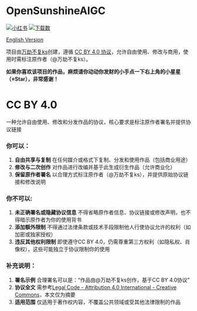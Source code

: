 # OpenSunshineAIGC

[![小红书](https://img.shields.io/badge/小红书-万劫不复ks-FF2443?logo=xiaohongshu)](https://www.xiaohongshu.com/user/profile/5e331246000000000100bb17)
[![下载数](https://img.shields.io/badge/dynamic/json?url=https%3A%2F%2Ffc-mp-9871a84d-7aee-4cf9-b227-e45fa3dc8759.next.bspapp.com%2Fgithub%3Ftarget%3DOpenSunshineAIGC%26type%3Dclones_count&query=count&label=最近下载&cacheSeconds=3600)](https://github.com/WJBFks/OpenSunshineAIGC/tree/main/OpenSunshineAIGC)

[English Version](./README_EN.md)

项目由[万劫不复ks](https://www.xiaohongshu.com/user/profile/5e331246000000000100bb17)创建，遵循 [CC BY 4.0 协议](https://creativecommons.org/licenses/by/4.0/legalcode.txt)，允许自由使用、修改与商用，使用时需标注原作者（@万劫不复ks）。

**如果你喜欢该项目的作品，麻烦请你动动你发财的小手点一下右上角的小星星（⭐️Star），非常感谢！**

# CC BY 4.0

一种允许自由使用、修改和分发作品的协议，核心要求是标注原作者署名并提供协议链接

### 你可以：

1. **自由共享与复制**
   在任何媒介或格式下复制、分发和使用作品（包括商业用途）
2. **修改与二次创作**
   对作品进行改编并基于此生成衍生作品（允许商业化）
3. **保留原作者署名**
   以合理方式标注原作者（@万劫不复ks），并提供原始协议链接和修改说明

### 你不可以:

1. **未正确署名或隐藏协议信息**
   不得省略原作者信息、协议链接或修改声明，也不得暗示原作者为你的使用背书
2. **添加额外限制**
   不得通过法律条款或技术手段限制他人行使协议允许的权利（如加密或独家授权）
3. **违反其他权利限制**
   即使遵守CC BY 4.0，仍需尊重第三方权利（如隐私权、肖像权），这些可能独立于协议限制你的使用

### 补充说明：

1. **署名示例**
   合理署名可以是：“作品由@万劫不复ks创作，基于CC BY 4.0协议”
2. **协议全文**
   需参考[Legal Code - Attribution 4.0 International - Creative Commons](https://creativecommons.org/licenses/by/4.0/legalcode)，本文仅为摘要
3. **适用范围**
   仅适用于著作权内容，不覆盖公共领域或受其他法律限制的作品

